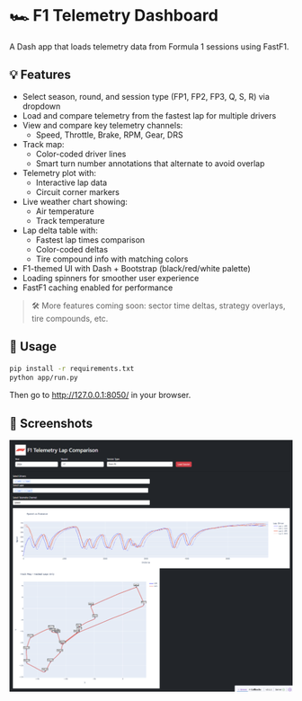 # 🏎️ F1 Telemetry Dashboard

A Dash app that loads telemetry data from Formula 1 sessions using FastF1.

## 💡 Features

- Select season, round, and session type (FP1, FP2, FP3, Q, S, R) via dropdown
- Load and compare telemetry from the fastest lap for multiple drivers
- View and compare key telemetry channels:
  - Speed, Throttle, Brake, RPM, Gear, DRS
- Track map:
  - Color-coded driver lines
  - Smart turn number annotations that alternate to avoid overlap
- Telemetry plot with:
  - Interactive lap data
  - Circuit corner markers
- Live weather chart showing:
  - Air temperature
  - Track temperature
- Lap delta table with:
  - Fastest lap times comparison
  - Color-coded deltas
  - Tire compound info with matching colors
- F1-themed UI with Dash + Bootstrap (black/red/white palette)
- Loading spinners for smoother user experience
- FastF1 caching enabled for performance

> 🛠️ More features coming soon: sector time deltas, strategy overlays, tire compounds, etc.

## 🚀 Usage

```bash
pip install -r requirements.txt
python app/run.py
```

Then go to http://127.0.0.1:8050/ in your browser.

## 📸 Screenshots

![F1 Dashboard Screenshot](app/assets/UI.png)
